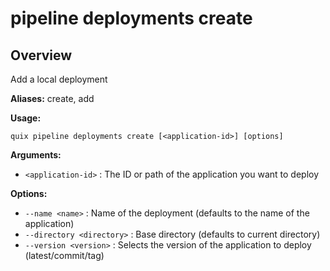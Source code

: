 # pipeline deployments create

## Overview

Add a local deployment

**Aliases:** create, add

**Usage:**

```
quix pipeline deployments create [<application-id>] [options]
```

**Arguments:**

- `<application-id>` : The ID or path of the application you want to deploy

**Options:**

- `--name <name>` : Name of the deployment (defaults to the name of the application)
- `--directory <directory>` : Base directory (defaults to current directory)
- `--version <version>` : Selects the version of the application to deploy (latest/commit/tag)

